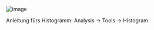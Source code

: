![image](https://github.com/user-attachments/assets/621de347-8382-417f-a31f-88642638a4dd)


Anleitung fürs Histogramm:
Analysis -> Tools -> Histogram
